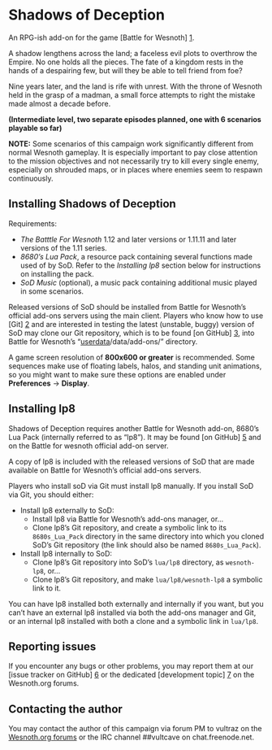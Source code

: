 Shadows of Deception
================================================================================

An RPG-ish add-on for the game [Battle for Wesnoth] [1].

[1]: <https://www.wesnoth.org>

A shadow lengthens across the land; a faceless evil plots to overthrow the
Empire. No one holds all the pieces. The fate of a kingdom rests in the hands
of a despairing few, but will they be able to tell friend from foe?

Nine years later, and the land is rife with unrest. With the throne of Wesnoth
held in the grasp of a madman, a small force attempts to right the mistake made
almost a decade before.

**(Intermediate level, two separate episodes planned, one with 6 scenarios
playable so far)**

**NOTE:** Some scenarios of this campaign work significantly different from
normal Wesnoth gameplay. It is especially important to pay close attention to
the mission objectives and not necessarily try to kill every single enemy,
especially on shrouded maps, or in places where enemies seem to respawn
continuously.

Installing Shadows of Deception
--------------------------------------------------------------------------------

Requirements:
 * *The Batttle For Wesnoth* 1.12 and later versions or 1.11.11 and later
    versions of the 1.11 series.
 * *8680’s Lua Pack*, a resource pack containing several functions made used
   of by SoD. Refer to the *Installing lp8* section below for instructions on
   installing the pack.
 * *SoD Music* (optional), a music pack containing additional music played in
   some scenarios.

Released versions of SoD should be installed from Battle for Wesnoth’s official
add-ons servers using the main client. Players who know how to use [Git] [2] and
are interested in testing the latest (unstable, buggy) version of SoD may clone
our Git repository, which is to be found [on GitHub] [3],
into Battle for Wesnoth’s “[userdata][4]/data/add-ons/” directory.

[2]: <http://www.git-scm.com>
[3]: <https://github.com/Vultraz/NX-RPG>
[4]: <http://wiki.wesnoth.org/EditingWesnoth#The_user_data_directory>

A game screen resolution of **800x600 or greater** is recommended. Some
sequences make use of floating labels, halos, and standing unit animations, so
you might want to make sure these options are enabled under
**Preferences** → **Display**.

Installing lp8
--------------------------------------------------------------------------------
Shadows of Deception requires another Battle for Wesnoth add-on,
8680’s Lua Pack (internally referred to as “lp8”). It may be found [on GitHub]
[5] and on the Battle for wesnoth official add-on server.

A copy of lp8 is included with the released versions of SoD that are made
available on Battle for Wesnoth’s official add-ons servers.

Players who install soD via Git must install lp8 manually. If you install SoD
via Git, you should either:

* Install lp8 externally to SoD:
  * Install lp8 via Battle for Wesnoth’s add-ons manager, or…
  * Clone lp8’s Git repository, and create a symbolic link to its `8680s_Lua_Pack`
    directory in the same directory into which you cloned SoD’s Git repository
	(the link should also be named `8680s_Lua_Pack`).
* Install lp8 internally to SoD:
  * Clone lp8’s Git repository into SoD’s `lua/lp8` directory, as
    `wesnoth-lp8`, or…
  * Clone lp8’s Git repository, and make `lua/lp8/wesnoth-lp8` a symbolic link
    to it.

You can have lp8 installed both externally and internally if you want, but you
can’t have an external lp8 installed via both the add-ons manager and Git, or
an internal lp8 installed with both a clone and a symbolic link in `lua/lp8`.

[5]: <https://github.com/8573/wesnoth-lp8>

Reporting issues
--------------------------------------------------------------------------------
If you encounter any bugs or other problems, you may report them at our [issue
tracker on GitHub] [6] or the dedicated [development topic] [7] on the
Wesnoth.org forums.

[6]: <https://github.com/Vultraz/NX-RPG/issues>
[7]: <http://r.wesnoth.org/t35544>

Contacting the author
--------------------------------------------------------------------------------
You may contact the author of this campaign via forum PM to vultraz on the
[Wesnoth.org forums][8] or the IRC channel ##vultcave on chat.freenode.net.

[8]: <http://forums.wesnoth.org/>
